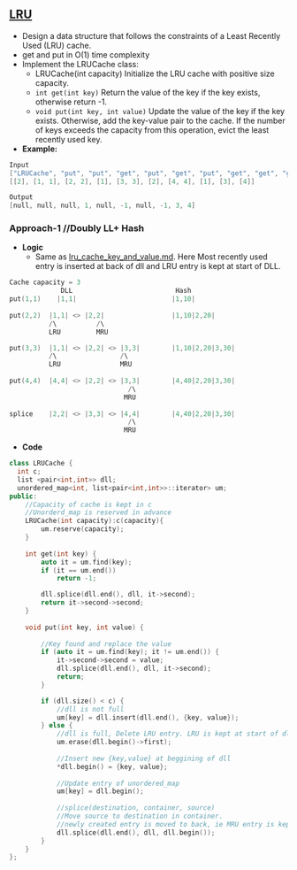 ## [LRU](https://leetcode.com/problems/lru-cache/)
- Design a data structure that follows the constraints of a Least Recently Used (LRU) cache.
- get and put in O(1) time complexity
- Implement the LRUCache class:
  - LRUCache(int capacity) Initialize the LRU cache with positive size capacity.
  - `int get(int key)` Return the value of the key if the key exists, otherwise return -1.
  - `void put(int key, int value)` Update the value of the key if the key exists. Otherwise, add the key-value pair to the cache. If the number of keys exceeds the capacity from this operation, evict the least recently used key.
- **Example:**
```c
Input
["LRUCache", "put", "put", "get", "put", "get", "put", "get", "get", "get"]
[[2], [1, 1], [2, 2], [1], [3, 3], [2], [4, 4], [1], [3], [4]]

Output
[null, null, null, 1, null, -1, null, -1, 3, 4]
```

### Approach-1     //Doubly LL+ Hash
- **Logic**
  - Same as [lru_cache_key_and_value.md](lru_cache_key_and_value.md). Here Most recently used entry is inserted at back of dll and LRU entry is kept at start of DLL.
```c
Cache capacity = 3
             DLL                          Hash
put(1,1)    |1,1|                        |1,10|
      
put(2,2)  |1,1| <> |2,2|                 |1,10|2,20|
          /\          /\
          LRU         MRU

put(3,3)  |1,1| <> |2,2| <> |3,3|        |1,10|2,20|3,30|
          /\                /\
          LRU               MRU
          
put(4,4)  |4,4| <> |2,2| <> |3,3|        |4,40|2,20|3,30|
                              /\
                             MRU  
                             
splice    |2,2| <> |3,3| <> |4,4|        |4,40|2,20|3,30|
                              /\
                             MRU                               
```
- **Code**
```c++
class LRUCache {
  int c;
  list <pair<int,int>> dll;
  unordered_map<int, list<pair<int,int>>::iterator> um;
public:
    //Capacity of cache is kept in c
    //Unorderd_map is reserved in advance
    LRUCache(int capacity):c(capacity){
        um.reserve(capacity);
    }
    
    int get(int key) {
        auto it = um.find(key);
        if (it == um.end())
            return -1;

        dll.splice(dll.end(), dll, it->second);
        return it->second->second;
    }
    
    void put(int key, int value) {
        
        //Key found and replace the value
        if (auto it = um.find(key); it != um.end()) {
            it->second->second = value;
            dll.splice(dll.end(), dll, it->second);
            return;
        }

        if (dll.size() < c) {
            //dll is not full
            um[key] = dll.insert(dll.end(), {key, value});
        } else {
            //dll is full, Delete LRU entry. LRU is kept at start of dll
            um.erase(dll.begin()->first);
            
            //Insert new {key,value} at beggining of dll
            *dll.begin() = {key, value};
            
            //Update entry of unordered_map
            um[key] = dll.begin();
            
            //splice(destination, container, source)
            //Move source to destination in container.
            //newly created entry is moved to back, ie MRU entry is kept at back
            dll.splice(dll.end(), dll, dll.begin());
        }
    }
};
```
